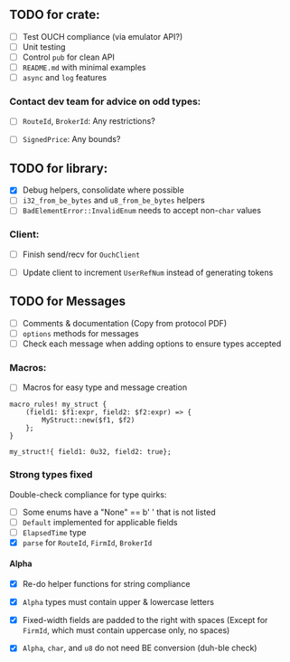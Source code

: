 
## TODO for crate:
- [ ] Test OUCH compliance (via emulator API?)
- [ ] Unit testing
- [ ] Control `pub` for clean API
- [ ] `README.md` with minimal examples
- [ ] `async` and `log` features

### Contact dev team for advice on odd types:
- [ ] `RouteId`, `BrokerId`: Any restrictions?
- [ ] `SignedPrice`: Any bounds?


## TODO for library:
- [x] Debug helpers, consolidate where possible
- [ ] `i32_from_be_bytes` and `u8_from_be_bytes` helpers
- [ ] `BadElementError::InvalidEnum` needs to accept non-`char` values  

### Client:
- [ ] Finish send/recv for `OuchClient`
- [ ] Update client to increment `UserRefNum` instead of generating tokens


## TODO for Messages
- [ ] Comments & documentation (Copy from protocol PDF)
- [ ] `options` methods for messages
- [ ] Check each message when adding options to ensure types accepted

### Macros:
- [ ] Macros for easy type and message creation
```
macro_rules! my_struct {
    (field1: $f1:expr, field2: $f2:expr) => {
        MyStruct::new($f1, $f2)
    };
}

my_struct!{ field1: 0u32, field2: true};
```

### Strong types fixed
Double-check compliance for type quirks:
- [ ] Some enums have a "None" == b' ' that is not listed
- [ ] `Default` implemented for applicable fields
- [ ] `ElapsedTime` type
- [x] `parse` for `RouteId`, `FirmId`, `BrokerId`

#### Alpha
- [x] Re-do helper functions for string compliance
- [x] `Alpha` types must contain upper & lowercase letters
- [x] Fixed-width fields are padded to the right with spaces
(Except for `FirmId`, which must contain uppercase only, no spaces)
- [x] `Alpha`, `char`, and `u8` do not need BE conversion (duh-ble check)


